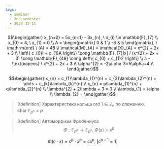 ```yaml
---
tags:
  - seminar
  - 2nd-semester
  - 2024-12-11
---
```


$$\begin{gather}
x_{n+2} = 5x_{n+1} - 3x_{n}, \ x_{i} \in \mathbb{F}_{7} \\
x_{0} = 4, \ x_{1} = 0 \\
A = \begin{pmatrix}
0 & 1 \\
-3 & 5
\end{pmatrix}, \ \mathrm{ord} \ (A) = 48 \\
\mathcal{M}_{A} = \mathcal{X}_{A} = x^{2} + 2x + 3 \\
\left\{ c_{0}I + c_{1}A \right\} \cong \mathbb{F}_{7}[x] / (x^{2} + 2x + 3) \cong \mathbb{F}_{49} \cong  \left\{ c_{0} + c_{1}2 \right\} \\
a - \text{корень} \ x^{2} + 2x + 3 \\
\alpha^{2} = -2\alpha-3=5\alpha+4 \\
\end{gather}$$

$$\begin{gather}
x_{n} = c_{1}\lambda_{1}^{n} + c_{2}\lambda_{2}^{n} + \dots + c_{k}\lambda_{k}^{n} \\
x_{n} = p\lambda_{1}^{n} + q\lambda_{2}^{n} \\
\lambda^{2} + 2\lambda + 3 = 0 \\
\lambda_{1} = \alpha \\
\lambda_{2} = 
\end{gather}$$

> [!definition] Характеристика кольца
> $\mathrm{ord} \ 1 \in \mathbb{Z}_{n}$ по сложению.
> $\mathrm{char} \ \mathbb{F}_{p^{n}} = p$

> [!definition] Автоморфизм Фробениуса
> $$\Phi: \mathbb{F}_{p^{n}} \to \mathbb{F}_{p^{n}}, \ \Phi(x) = x^{p}$$

$$\Phi(c\cdot x) = c^{p}\cdot x^{p} = cx^{p}, \ [c^{p-1} = 1]$$